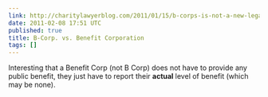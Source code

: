 ```yaml
---
link: http://charitylawyerblog.com/2011/01/15/b-corps-is-not-a-new-legal-form-by-keren-g-raz/
date: 2011-02-08 17:51 UTC
published: true
title: B-Corp. vs. Benefit Corporation
tags: []
---
```


Interesting that a Benefit Corp (not B Corp) does not have to provide any public benefit, they just have to report their <b>actual</b> level of benefit (which may be none).
